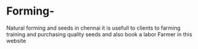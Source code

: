 # Forming-
Natural forming and seeds in chennai
it is usefull to clients to farming training and purchasing quality seeds and also book a labor Farmer in this website
